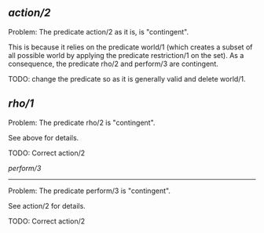 *action/2*
---------------------------------------------------------------------------------

Problem: The predicate action/2 as it is, is "contingent".

This is because it relies on the predicate world/1 (which creates a subset of all
possible world by applying the predicate restriction/1 on the set). As
a consequence, the predicate rho/2 and perform/3 are contingent.

TODO: change the predicate so as it is generally valid and delete
world/1.


*rho/1*
---------------------------------------------------------------------------------

Problem: The predicate rho/2 is "contingent".

See above for details.

TODO: Correct action/2


*perform/3*
_________________________________________________________________________________
Problem: The predicate perform/3 is "contingent".

See action/2 for details.

TODO: Correct action/2

